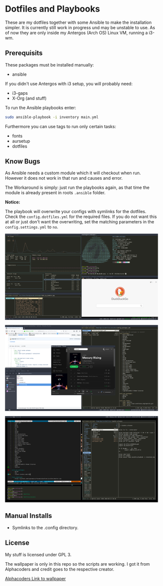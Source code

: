 # Dotfiles and Playbooks #

These are my dotfiles together with some Ansible to make the installation
simpler. It is currently still work in progress und may be unstable to use. As
of now they are only inside my Antergos (Arch OS) Linux VM, running a i3-wm.

## Prerequisits ##

These packages must be installed manually:

- ansible

If you didn't use Antergos with i3 setup, you will probably need:

- i3-gaps
- X-Org (and stuff)

To run the Ansible playbooks enter:

```bash
sudo ansible-playbook -i inventory main.yml
```

Furthermore you can use tags to run only certain tasks:

- fonts
- aursetup
- dotfiles

## Know Bugs ##

As Ansible needs a custom module which it will checkout when run. However it
does not work in that run and causes and error.

The Workaround is simply: just run the playbooks again, as that time the module
is already present in roots `.ansible` folder.

**Notice:**

The playbook will overwrite your configs with symlinks for the dotfiles. Check
the `config.dotfiles.yml` for the required files. If you do not want this at all
or just don't want the overwriting, set the matching parameters in the
`config.settings.yml` to `no`.

![Preview Terminals](screenshot1.png)

![Preview UI](screenshot2.png)

![Coding is fun](screenshot3.png)

## Manual Installs ##

- Symlinks to the .config directory.

## License ##

My stuff is licensed under GPL 3.

The wallpaper is only in this repo so the scripts are working. I got it from
Alphacoders and credit goes to the respective creator.

[Alphacoders Link to wallpaper](https://wall.alphacoders.com/big.php?i=1010054)
